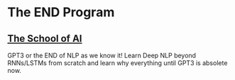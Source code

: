 # The END Program
## [The School of AI](https://theschoolof.ai/)


GPT3 or the END of NLP as we know it!
Learn Deep NLP beyond RNNs/LSTMs from scratch and learn why everything until GPT3 is absolete now.
